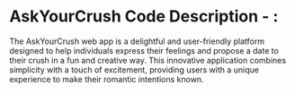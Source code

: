 # AskYourCrush Code Description - :

The AskYourCrush web app is a delightful and user-friendly platform designed to help individuals express their feelings and propose a date to their crush in a fun and creative way. This innovative application combines simplicity with a touch of excitement, providing users with a unique experience to make their romantic intentions known.
